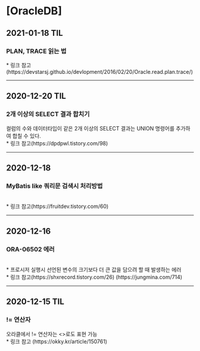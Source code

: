 <h1>[OracleDB]</h1>
<h2>2021-01-18 TIL</h2>
<h3>PLAN, TRACE 읽는 법</h3>
* 링크 참고(https://devstarsj.github.io/devlopment/2016/02/20/Oracle.read.plan.trace/)
<hr/>
<h2>2020-12-20 TIL</h2>
<h3>2개 이상의 SELECT 결과 합치기</h3>
컬럼의 수와 데이터타입이 같은 2개 이상의 SELECT 결과는 UNION 명령어를 추가하여 합칠 수 있다.<br/>
* 링크 참고(https://dpdpwl.tistory.com/98)
<hr/>
<h2>2020-12-18</h2>
<h3>MyBatis like 쿼리문 검색시 처리방법</h3><br/>
* 링크 참고(https://fruitdev.tistory.com/60)
<hr/>
<h2>2020-12-16</h2>
<h3>ORA-06502 에러</h3><br/>
* 프로시저 실행시 선언된 변수의 크기보다 더 큰 값을 담으려 할 때 발생하는 에러<br/>
* 링크 참고(https://shxrecord.tistory.com/26) (https://jungmina.com/714)
<hr/>
<h2>2020-12-15 TIL</h2>
<h3>!= 연산자</h3>
오라클에서 != 연산자는 <>로도 표현 가능
<br/>
* 링크 참고 (https://okky.kr/article/150761)
